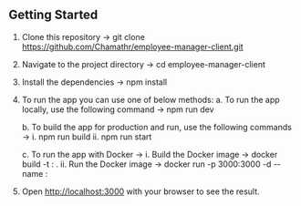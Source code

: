 ## Getting Started

1. Clone this repository -> git clone https://github.com/Chamathr/employee-manager-client.git

2. Navigate to the project directory -> cd employee-manager-client

3. Install the dependencies -> npm install

4. To run the app you can use one of below methods:
    a. To run the app locally, use the following command -> npm run dev

    b. To build the app for production and run, use the following commands ->
        i. npm run build
        ii. npm run start
    
    c. To run the app with Docker ->
        i. Build the Docker image -> docker build -t <image-name>:<tag-name> .
        ii. Run the Docker image -> docker run -p 3000:3000 -d --name <container-name> <image-name>:<tag-name>

4. Open [http://localhost:3000](http://localhost:3000) with your browser to see the result.


